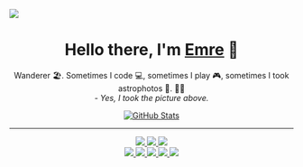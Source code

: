 ![](https://pbs.twimg.com/media/Esf8wDLWMAAbcHm?format=jpg&name=4096x4096)

<p>
  <h1 align="center">
    <b>Hello there, I'm <a href="https://github.com/eerkunt">Emre</a> 👋</b>
  </h1>
  <p align="center"
    <samp>Wanderer 🏖️. Sometimes I code 💻, sometimes I play 🎮, sometimes I took astrophotos 🔭. 🤷‍♂️</samp>
    <br />
    <i>- Yes, I took the picture above.</i>
  </p>
</p>

<p align="center">
  <a href="https://github.com/eerkunt">
    <img alt="GitHub Stats" src="https://github-readme-stats.vercel.app/api?username=eerkunt&show_icons=true&theme=graywhite&count_private=true&include_all_commits=true" />
  </a>
</p>

-----
<p align="center">
  <a href="https://github.com/eerkunt">
    <img src="https://img.shields.io/badge/github-eerkunt-fafafa?logo=github&logoColor=white&style=flat-square" />
  </a>
  <a href="https://terraform-compliance.com">
    <img src="https://img.shields.io/badge/terraform--compliance.com-000000?logo=terraform&logoColor=white&style=flat-square" />
  </a>
  <a href="https://www.linkedin.com/in/emreerkunt">
    <img src="https://img.shields.io/badge/linkedin-Emre_Erkunt-0E76A8?logo=linkedin&style=flat-square" />
  </a>
  <br />
  <a href="https://twitter.com/3rkunt">
    <img src="https://img.shields.io/badge/twitter-@3rkunt-00ACEE?logo=twitter&style=flat-square" />
  </a>
  <a href="https://youtube.com/eerkunt">
    <img src="https://img.shields.io/badge/youtube-eerkunt-FF0000?logo=youtube&style=flat-square" />
  </a>  
  <a href="https://twitch.tv/astrofotografi">
    <img src="https://img.shields.io/badge/twitch-Astrofotografi-6441A5?logo=twitch&style=flat-square" />
        <img src="https://img.shields.io/twitch/status/Astrofotografi?style=social&style=flat-square" />
  </a>
  <a href="https://www.astrobin.com/users/emre.erkunt/">
    <img src="https://img.shields.io/badge/astrobin-emre.erkunt-c9c9c9?logo=NASA&logo=twitch&style=flat-square" />
  </a>  
</p>
